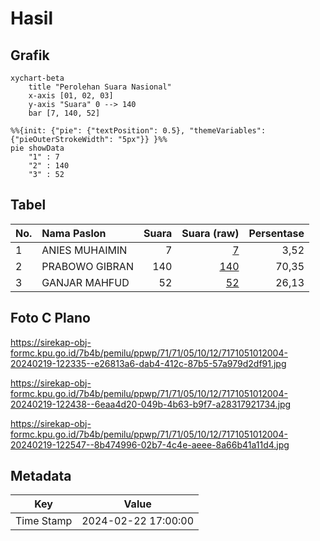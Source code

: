 # Hasil

## Grafik

```mermaid
xychart-beta
    title "Perolehan Suara Nasional"
    x-axis [01, 02, 03]
    y-axis "Suara" 0 --> 140
    bar [7, 140, 52]
```

```mermaid
%%{init: {"pie": {"textPosition": 0.5}, "themeVariables": {"pieOuterStrokeWidth": "5px"}} }%%
pie showData
    "1" : 7
    "2" : 140
    "3" : 52
```

## Tabel

| No. | Nama Paslon    | Suara | Suara (raw) | Persentase |
|:--- |:-------------- | -----:| -----------:| ----------:|
| 1   | ANIES MUHAIMIN | 7     | [7][p-1]    | 3,52       |
| 2   | PRABOWO GIBRAN | 140   | [140][p-2]  | 70,35      |
| 3   | GANJAR MAHFUD  | 52    | [52][p-3]   | 26,13      |


[p-1]: https://github.com/gigit-pemilu/pemilu-2024/blob/main/pilpres/hitung-suara/sub/71-sulawesi-utara/sub/71-kota-manado/sub/05-tikala/sub/1012-tikala-ares/sub/004-tps/sub/paslon-1.txt
[p-2]: https://github.com/gigit-pemilu/pemilu-2024/blob/main/pilpres/hitung-suara/sub/71-sulawesi-utara/sub/71-kota-manado/sub/05-tikala/sub/1012-tikala-ares/sub/004-tps/sub/paslon-2.txt
[p-3]: https://github.com/gigit-pemilu/pemilu-2024/blob/main/pilpres/hitung-suara/sub/71-sulawesi-utara/sub/71-kota-manado/sub/05-tikala/sub/1012-tikala-ares/sub/004-tps/sub/paslon-3.txt

## Foto C Plano

https://sirekap-obj-formc.kpu.go.id/7b4b/pemilu/ppwp/71/71/05/10/12/7171051012004-20240219-122335--e26813a6-dab4-412c-87b5-57a979d2df91.jpg

https://sirekap-obj-formc.kpu.go.id/7b4b/pemilu/ppwp/71/71/05/10/12/7171051012004-20240219-122438--6eaa4d20-049b-4b63-b9f7-a28317921734.jpg

https://sirekap-obj-formc.kpu.go.id/7b4b/pemilu/ppwp/71/71/05/10/12/7171051012004-20240219-122547--8b474996-02b7-4c4e-aeee-8a66b41a11d4.jpg


## Metadata

| Key        | Value               |
| ---------- | ------------------- |
| Time Stamp | 2024-02-22 17:00:00 |



